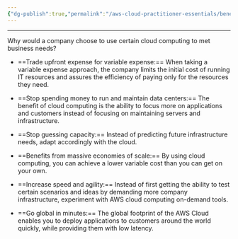 ```yaml
---
{"dg-publish":true,"permalink":"/aws-cloud-practitioner-essentials/benefits-of-cloud-computing/"}
---
```


---
Why would a company choose to use certain cloud computing to met business needs?

- ==Trade upfront expense for variable expense:== When taking a variable expense approach, the company limits the initial cost of running IT resources and assures the efficiency of paying only for the resources they need.

- ==Stop spending money to run and maintain data centers:== The benefit of cloud computing is the ability to focus more on applications and customers instead of focusing on maintaining servers and infrastructure.

- ==Stop guessing capacity:== Instead of predicting future infrastructure needs, adapt accordingly with the cloud.

- ==Benefits from massive economies of scale:== By using cloud computing, you can achieve a lower variable cost than you can get on your own.

- ==Increase speed and agility:== Instead of first getting the ability to test certain scenarios and ideas by demanding more company infrastructure, experiment with AWS cloud computing on-demand tools.

- ==Go global in minutes:== The global footprint of the AWS Cloud enables you to deploy applications to customers around the world quickly, while providing them with low latency.